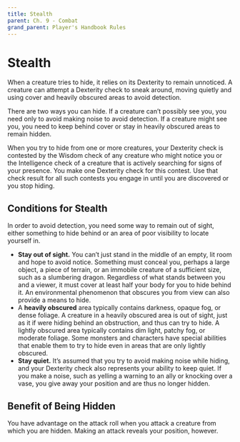 ```yaml
---
title: Stealth
parent: Ch. 9 - Combat
grand_parent: Player's Handbook Rules
---
```


# Stealth
When a creature tries to hide, it relies on its Dexterity to remain unnoticed. A creature can attempt a Dexterity check to sneak around, moving quietly and using cover and heavily obscured areas to avoid detection.

There are two ways you can hide. If a creature can’t possibly see you, you need only to avoid making noise to avoid detection. If a creature might see you, you need to keep behind cover or stay in heavily obscured areas to remain hidden.

When you try to hide from one or more creatures, your Dexterity check is contested by the Wisdom check of any creature who might notice you or the Intelligence check of a creature that is actively searching for signs of your presence. You make one Dexterity check for this contest. Use that check result for all such contests you engage in until you are discovered or you stop hiding.

## Conditions for Stealth
In order to avoid detection, you need some way to remain out of sight, either something to hide behind or an area of poor visibility to locate  yourself in.

- **Stay out of sight.** You can’t just stand in the middle of an empty, lit room and hope to avoid notice. Something must conceal you, perhaps a large object, a piece of terrain, or an immobile creature of a sufficient size, such as a slumbering dragon. Regardless of what stands between you and a viewer, it must cover at least half your body for you to hide behind it. An environmental phenomenon that obscures you from view can also provide a means to hide.
- A **heavily obscured** area typically contains darkness, opaque fog, or dense foliage. A creature in a heavily obscured area is out of sight, just as it if were hiding behind an obstruction, and thus can try to hide. A lightly obscured area typically contains dim light, patchy fog, or moderate foliage. Some monsters and characters have special abilities that enable them to try to hide even in areas that are only lightly obscured. 
- **Stay quiet.** It’s assumed that you try to avoid making noise while hiding, and your Dexterity check also represents your ability to keep quiet. If you make a noise, such as yelling a warning to an ally or knocking over a vase, you give away your position and are thus no longer hidden. 

## Benefit of Being Hidden 
You have advantage on the attack roll when you attack a creature from which you are hidden. Making an attack reveals your position, however.